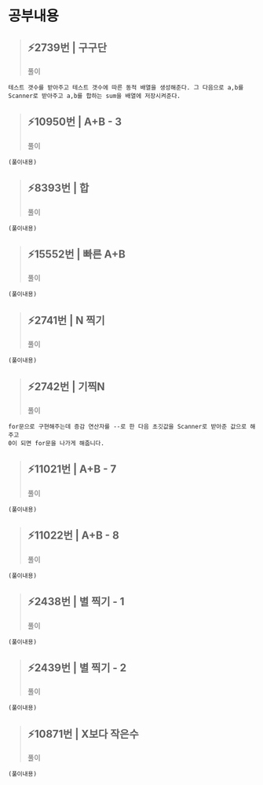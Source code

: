 # 공부내용 



> ⚡2739번 | 구구단 
> ------------
>  풀이
```
테스트 갯수를 받아주고 테스트 갯수에 따른 동적 배열을 생성해준다. 그 다음으로 a,b를 
Scanner로 받아주고 a,b를 합하는 sum을 배열에 저장시켜준다.
```
> ⚡10950번 | A+B - 3 
> ------------
>  풀이
```
(풀이내용)
```
> ⚡8393번 | 합
> ------------
>  풀이
```
(풀이내용)
```
> ⚡15552번 | 빠른 A+B 
> ------------
>  풀이
```
(풀이내용)
```
> ⚡2741번 | N 찍기
> ------------
>  풀이
```
(풀이내용)
```
> ⚡2742번 | 기찍N
> ------------
>  풀이
```
for문으로 구현해주는데 증감 연산자를 --로 한 다음 초깃값을 Scanner로 받아준 값으로 해주고
0이 되면 for문을 나가게 해줍니다.
```
> ⚡11021번 | A+B - 7
> ------------
>  풀이
```
(풀이내용)
```
> ⚡11022번 | A+B - 8 
> ------------
>  풀이
```
(풀이내용)
```
> ⚡2438번 | 별 찍기 - 1
> ------------
>  풀이
```
(풀이내용)
```
> ⚡2439번 | 별 찍기 - 2 
> ------------
>  풀이
```
(풀이내용)
```
> ⚡10871번 | X보다 작은수
> ------------
>  풀이
```
(풀이내용)
```
